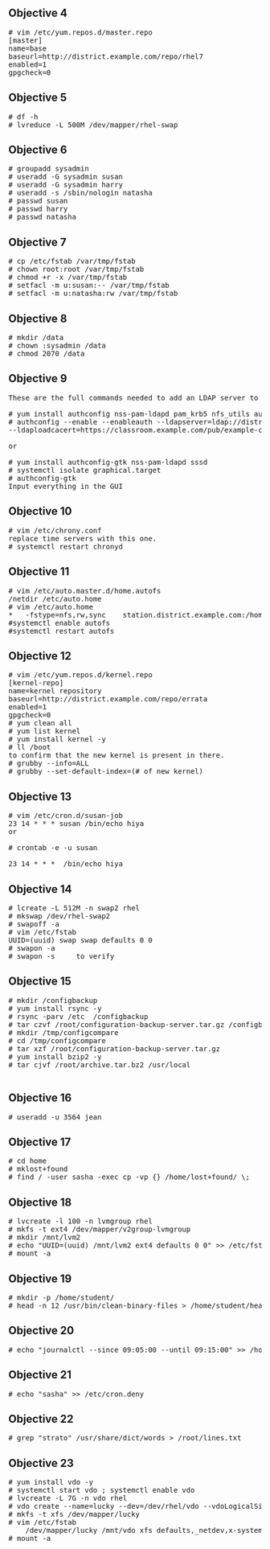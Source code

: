 ## Objective 4
<pre>
# vim /etc/yum.repos.d/master.repo
[master]
name=base
baseurl=http://district.example.com/repo/rhel7
enabled=1
gpgcheck=0
</pre>

## Objective 5
<pre>
# df -h
# lvreduce -L 500M /dev/mapper/rhel-swap
</pre>
## Objective 6
<pre>
# groupadd sysadmin
# useradd -G sysadmin susan
# useradd -G sysadmin harry
# useradd -s /sbin/nologin natasha
# passwd susan
# passwd harry
# passwd natasha
</pre>
## Objective 7
<pre>
# cp /etc/fstab /var/tmp/fstab
# chown root:root /var/tmp/fstab
# chmod +r -x /var/tmp/fstab
# setfacl -m u:susan:-- /var/tmp/fstab
# setfacl -m u:natasha:rw /var/tmp/fstab
</pre>
## Objective 8
<pre>
# mkdir /data
# chown :sysadmin /data
# chmod 2070 /data
</pre>
## Objective 9
<pre>
These are the full commands needed to add an LDAP server to the machine

# yum install authconfig nss-pam-ldapd pam_krb5 nfs_utils autofs openldap-clients sssd
# authconfig --enable --enableauth --ldapserver=ldap://district.example.com --ldapbasedn="dc=station,dc=district,dc=example,dc=com" --enableldaptls
--ldaploadcacert=https://classroom.example.com/pub/example-ca.crt --update

or

# yum install authconfig-gtk nss-pam-ldapd sssd
# systemctl isolate graphical.target
# authconfig-gtk
Input everything in the GUI
</pre>
## Objective 10
<pre>
# vim /etc/chrony.conf
replace time servers with this one.
# systemctl restart chronyd
</pre>
## Objective 11
<pre>
# vim /etc/auto.master.d/home.autofs
/netdir /etc/auto.home
# vim /etc/auto.home
*   -fstype=nfs,rw,sync    station.district.example.com:/home/guests/&
#systemctl enable autofs
#systemctl restart autofs
</pre>
## Objective 12
<pre>
# vim /etc/yum.repos.d/kernel.repo
[kernel-repo]
name=kernel repository
baseurl=http://district.example.com/repo/errata
enabled=1
gpgcheck=0
# yum clean all
# yum list kernel
# yum install kernel -y
# ll /boot
to confirm that the new kernel is present in there.
# grubby --info=ALL
# grubby --set-default-index=(# of new kernel)
</pre>
## Objective 13
<pre>
# vim /etc/cron.d/susan-job
23 14 * * * susan /bin/echo hiya
or

# crontab -e -u susan

23 14 * * *  /bin/echo hiya
</pre>
## Objective 14
<pre>
# lcreate -L 512M -n swap2 rhel
# mkswap /dev/rhel-swap2
# swapoff -a
# vim /etc/fstab
UUID=(uuid) swap swap defaults 0 0
# swapon -a
# swapon -s     to verify
</pre>
## Objective 15
<pre>
# mkdir /configbackup
# yum install rsync -y
# rsync -parv /etc  /configbackup
# tar czvf /root/configuration-backup-server.tar.gz /configbackup
# mkdir /tmp/configcompare
# cd /tmp/configcompare
# tar xzf /root/configuration-backup-server.tar.gz
# yum install bzip2 -y
# tar cjvf /root/archive.tar.bz2 /usr/local

</pre>
## Objective 16
<pre>
# useradd -u 3564 jean
</pre>
## Objective 17
<pre>
# cd home
# mklost+found
# find / -user sasha -exec cp -vp {} /home/lost+found/ \;
</pre>
## Objective 18
<pre>
# lvcreate -l 100 -n lvmgroup rhel
# mkfs -t ext4 /dev/mapper/v2group-lvmgroup
# mkdir /mnt/lvm2
# echo "UUID=(uuid) /mnt/lvm2 ext4 defaults 0 0" >> /etc/fstab
# mount -a
</pre>
## Objective 19
<pre>
# mkdir -p /home/student/
# head -n 12 /usr/bin/clean-binary-files > /home/student/headtail.txt
</pre>
## Objective 20
<pre>
# echo "journalctl --since 09:05:00 --until 09:15:00" >> /home/student/systemdreview.txt
</pre>
## Objective 21
<pre>
# echo "sasha" >> /etc/cron.deny
</pre>
## Objective 22
<pre>
# grep "strato" /usr/share/dict/words > /root/lines.txt
</pre>
## Objective 23
<pre>
# yum install vdo -y
# systemctl start vdo ; systemctl enable vdo
# lvcreate -L 7G -n vdo rhel
# vdo create --name=lucky --dev=/dev/rhel/vdo --vdoLogicalSize=15G
# mkfs -t xfs /dev/mapper/lucky
# vim /etc/fstab
	/dev/mapper/lucky /mnt/vdo xfs defaults,_netdev,x-systemd.device-timeout=0,x-systemd.requires=vdo.service 0 0
# mount -a
</pre>

